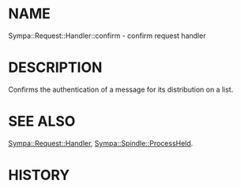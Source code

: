 # NAME

Sympa::Request::Handler::confirm - confirm request handler

# DESCRIPTION

Confirms the authentication of a message for its
distribution on a list.

# SEE ALSO

[Sympa::Request::Handler](./Sympa-Request-Handler.3.md), [Sympa::Spindle::ProcessHeld](./Sympa-Spindle-ProcessHeld.3.md).

# HISTORY
